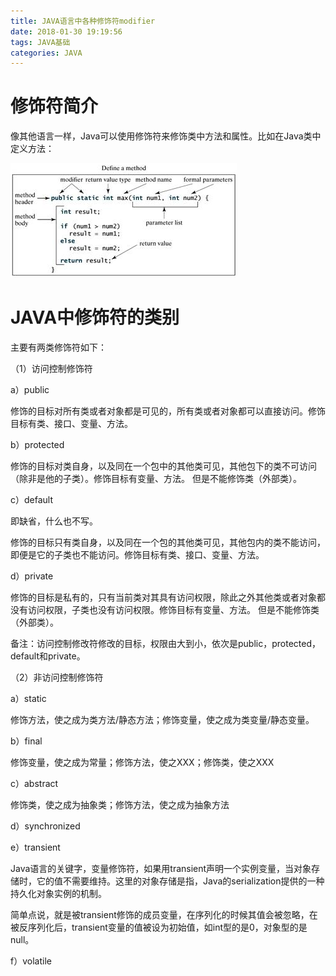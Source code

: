 ```yaml
---
title: JAVA语言中各种修饰符modifier
date: 2018-01-30 19:19:56
tags: JAVA基础
categories: JAVA
---
```


# 修饰符简介

像其他语言一样，Java可以使用修饰符来修饰类中方法和属性。比如在Java类中定义方法：

![](/images/java_syntax_5_1.png)

# JAVA中修饰符的类别

主要有两类修饰符如下：

（1）访问控制修饰符

a）public

修饰的目标对所有类或者对象都是可见的，所有类或者对象都可以直接访问。修饰目标有类、接口、变量、方法。

b）protected

修饰的目标对类自身，以及同在一个包中的其他类可见，其他包下的类不可访问（除非是他的子类）。修饰目标有变量、方法。 但是不能修饰类（外部类）。

c）default

即缺省，什么也不写。

修饰的目标只有类自身，以及同在一个包的其他类可见，其他包内的类不能访问，即便是它的子类也不能访问。修饰目标有类、接口、变量、方法。

d）private

修饰的目标是私有的，只有当前类对其具有访问权限，除此之外其他类或者对象都没有访问权限，子类也没有访问权限。修饰目标有变量、方法。 但是不能修饰类（外部类）。

备注：访问控制修改符修改的目标，权限由大到小，依次是public，protected，default和private。

（2）非访问控制修饰符

a）static

修饰方法，使之成为类方法/静态方法；修饰变量，使之成为类变量/静态变量。

b）final

修饰变量，使之成为常量；修饰方法，使之XXX；修饰类，使之XXX

c）abstract

修饰类，使之成为抽象类；修饰方法，使之成为抽象方法

d）synchronized

e）transient

Java语言的关键字，变量修饰符，如果用transient声明一个实例变量，当对象存储时，它的值不需要维持。这里的对象存储是指，Java的serialization提供的一种持久化对象实例的机制。

简单点说，就是被transient修饰的成员变量，在序列化的时候其值会被忽略，在被反序列化后，transient变量的值被设为初始值，如int型的是0，对象型的是null。

f）volatile

